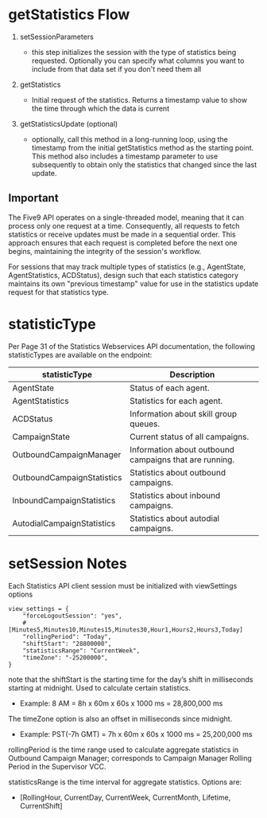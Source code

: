 # getStatistics Flow

1. setSessionParameters
    - this step initializes the session with the type of statistics being requested.  Optionally you can specify what columns you want to include from that data set if you don't need them all

2. getStatistics
    - Initial request of the statistics.  Returns a timestamp value to show the time through which the data is current

3. getStatisticsUpdate (optional)
    - optionally, call this method in a long-running loop, using the timestamp from the initial getStatistics method as the starting point.  This method also includes a timestamp parameter to use subsequently to obtain only the statistics that changed since the last update.

## Important

The Five9 API operates on a single-threaded model, meaning that it can process only one request at a time. Consequently, all requests to fetch statistics or receive updates must be made in a sequential order. This approach ensures that each request is completed before the next one begins, maintaining the integrity of the session's workflow.


For sessions that may track multiple types of statistics (e.g., AgentState, AgentStatistics, ACDStatus), design such that each statistics category maintains its own "previous timestamp" value for use in the statistics update request for that statistics type.

# statisticType

Per Page 31 of the Statistics Webservices API documentation, the following statisticTypes are available on the endpoint:

| statisticType | Description|
|---------------|------------|
|AgentState|Status of each agent.|
|AgentStatistics|Statistics for each agent.|
|ACDStatus|Information about skill group queues.|
|CampaignState|Current status of all campaigns.|
|OutboundCampaignManager|Information about outbound campaigns that are running.|
|OutboundCampaignStatistics|Statistics about outbound campaigns.|
|InboundCampaignStatistics|Statistics about inbound campaigns.|
|AutodialCampaignStatistics|Statistics about autodial campaigns.|

# setSession Notes

Each Statistics API client session must be initialized with viewSettings options

    view_settings = {
        "forceLogoutSession": "yes",
        # [Minutes5,Minutes10,Minutes15,Minutes30,Hour1,Hours2,Hours3,Today]
        "rollingPeriod": "Today",
        "shiftStart": "28800000",
        "statisticsRange": "CurrentWeek",
        "timeZone": "-25200000",
    }

note that the shiftStart is the starting time for the day’s shift in milliseconds starting at midnight. Used to calculate certain statistics.

  - Example: 8 AM = 8h x 60m x 60s x 1000 ms = 28,800,000 ms

The timeZone option is also an offset in milliseconds since midnight.  
  
  - Example: PST(-7h GMT) = 7h x 60m x 60s x 1000 ms = 25,200,000 ms

rollingPeriod is the time range used to calculate aggregate statistics in Outbound Campaign Manager; corresponds to Campaign Manager Rolling Period in the Supervisor VCC.

statisticsRange is the time interval for aggregate statistics.  Options are:

  - [RollingHour, CurrentDay, CurrentWeek, CurrentMonth, Lifetime, CurrentShift]